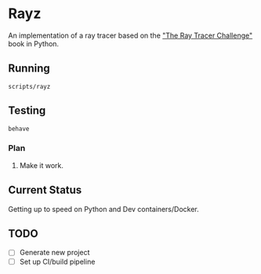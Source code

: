 # Rayz

An implementation of a ray tracer based on the ["The Ray Tracer Challenge"](https://pragprog.com/book/jbtracer/the-ray-tracer-challenge) book in Python.

## Running

`scripts/rayz`

## Testing

`behave`

### Plan

1. Make it work.

## Current Status

Getting up to speed on Python and Dev containers/Docker.

## TODO
- [ ] Generate new project
- [ ] Set up CI/build pipeline
